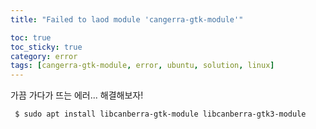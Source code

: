 ```yaml
---
title: "Failed to laod module 'cangerra-gtk-module'"

toc: true
toc_sticky: true
category: error
tags: [cangerra-gtk-module, error, ubuntu, solution, linux]
---
```


가끔 가다가 뜨는 에러... 해결해보자! <br/>

~~~bash
 $ sudo apt install libcanberra-gtk-module libcanberra-gtk3-module
~~~
